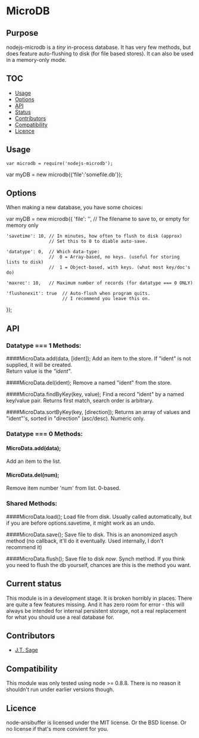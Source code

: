 MicroDB
==========

Purpose
-------
nodejs-microdb is a *tiny* in-process database.  It has very few methods, but
does feature auto-flushing to disk (for file based stores).  It can also be
used in a memory-only mode.  

TOC
---
* [Usage](#usage)
* [Options](#options)
* [API](#api)
* [Status](#status)
* [Contributors](#contrib)
* [Compatibility](#compat)
* [Licence](#lic)

<a name="usage"></a>Usage
-----
	var microdb = require('nodejs-microdb');
	
  var myDB = new microdb({'file':'somefile.db'});
    
<a name="options">Options
-------------------------

When making a new database, you have some choices:

  var myDB = new microdb({
    'file': '',     // The filename to save to, or empty for memory only
    
    'savetime': 10, // In minutes, how often to flush to disk (approx)
                    // Set this to 0 to diable auto-save.
    
    'datatype': 0,  // Which data-type:
                    //  0 = Array-based, no keys. (useful for storing lists to disk)
                    //  1 = Object-based, with keys. (what most key/doc's do)
                   
    'maxrec': 10,   // Maximum number of records (for datatype === 0 ONLY)
    
    'flushonexit': true  // Auto-flush when program quits.
                         // I recommend you leave this on.
   });

<a name="api">API
-----------------

### Datatype === 1 Methods:

####MicroData.add(data, \[ident\]); 
Add an item to the store.  If "ident" is not supplied, it will be created.  
Return value is the *"ident"*.

####MicroData.del(ident);
Remove a named "ident" from the store.

####MicroData.findByKey(key, value);
Find a record "ident" by a named key/value pair.  Returns first match, search 
order is arbitrary.

####MicroData.sortByKey(key, [direction]);
Returns an array of values and "ident"'s, sorted in "direction" (asc/desc).
Numeric only.

### Datatype === 0 Methods:

#### MicroData.add(data);
Add an item to the list.

#### MicroData.del(num);
Remove item number 'num' from list.  0-based.

### Shared Methods:

####MicroData.load();
Load file from disk.  Usually called automatically, but if you are before 
options.savetime, it might work as an undo.

####MicroData.save();
Save file to disk.  This is an anonomized asych method (no callback, it'll do it
eventually.  Used internally, I don't recommend it)

####MicroData.flush();
Save file to disk *now*.  Synch method.  If you think you need to flush the db
yourself, chances are this is the method you want.

## <a name="status"></a>Current status
This module is in a development stage. It is broken horribly in places.  There
are quite a few features missing.  And it has zero room for error - this will
always be intended for internal persistent storage, not a real replacement for 
what you should use a real database for.


## <a name="contrib"></a>Contributors
* [J.T. Sage](https://github.com/jtsgae/)

## <a name="compat"></a>Compatibility
This module was only tested using node >= 0.8.8.  There is no reason it shouldn't
run under earlier versions though.

## <a name="lic"></a>Licence
node-ansibuffer is licensed under the MIT license. Or the BSD license.  Or no
license if that's more convient for you.
